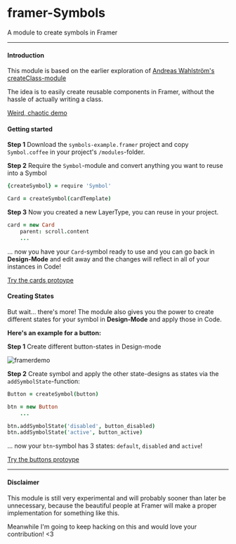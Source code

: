 
# framer-Symbols
A module to create symbols in Framer

----------

#### Introduction

This module is based on the earlier exploration of [Andreas Wahlström's createClass-module](https://github.com/awt2542/createClass-for-Framer) 

The idea is to easily create reusable components in Framer, without the hassle of actually writing a class. 

[Weird, chaotic demo](https://framer.cloud/OEfot/)

#### Getting started

**Step 1** Download the `symbols-example.framer` project and copy `Symbol.coffee` in your project's `/modules`-folder.

**Step 2** Require the `Symbol`-module and convert anything you want to reuse into a Symbol

```coffeescript
{createSymbol} = require 'Symbol'

Card = createSymbol(cardTemplate)

```

**Step 3** Now you created a new LayerType, you can reuse in your project.

```coffeescript
card = new Card
	parent: scroll.content
	...
```

... now you have your `Card`-symbol ready to use and you can go back in **Design-Mode** and edit away and the changes will reflect in all of your instances in Code!

[Try the cards protoype](https://framer.cloud/Fpjee/)

#### Creating States
But wait... there's more! The module also gives you the power to create different states for your symbol in **Design-Mode** and apply those in Code.

**Here's an example for a button:**

**Step 1** Create different button-states in Design-mode

![framerdemo](https://dr5mo5s7lqrtc.cloudfront.net/items/440L270G0E3I0a2n263W/Bildschirmfoto%202017-08-02%20um%2021.43.45.png?X-CloudApp-Visitor-Id=2808700&v=91c69262)

**Step 2** Create symbol and apply the other state-designs as states via the `addSymbolState`-function:

```coffeescript
Button = createSymbol(button)

btn = new Button
	...

btn.addSymbolState('disabled', button_disabled)
btn.addSymbolState('active', button_active)
```

... now your `btn`-symbol has 3 states: `default`, `disabled` and `active`! 

[Try the buttons protoype](https://framer.cloud/qjNTq/)

----------
#### Disclaimer
This module is still very experimental and will probably sooner than later be unnecessary, because the beautiful people at Framer will make a proper implementation for something like this.

Meanwhile I'm going to keep hacking on this and would love your contribution! <3

